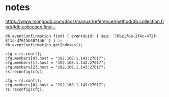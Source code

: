 # notes

https://www.mongodb.com/docs/manual/reference/method/db.collection.find/#db.collection.find--

```mongosh
db.eventConfirmation.find( { eventUuid: { $eq: '78be1fde-2f4c-472f-8f1a-d76f5b4071a6' } } );
db.eventConfirmation.getIndexes();
```

```mongosh
cfg = rs.conf();
cfg.members[0].host = "192.168.1.141:27017";
cfg.members[1].host = "192.168.1.142:27017";
cfg.members[2].host = "192.168.1.143:27017";
rs.reconfig(cfg);
```

```mongosh
cfg = rs.conf();
cfg.members[0].host = "192.168.1.149:27017";
rs.reconfig(cfg);
```
